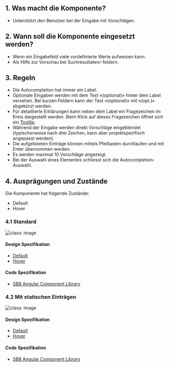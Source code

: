 ## 1. Was macht die Komponente?
* Unterstützt den Benutzer bei der Eingabe mit Vorschlägen.

## 2. Wann soll die Komponente eingesetzt werden? 
* Wenn ein Eingabefeld viele vordefinierte Werte aufweisen kann.
* Als Hilfe zur Vorschau bei Suchresultaten/-feldern.

## 3. Regeln
* Die Autocompletion hat immer ein Label.
* Optionale Eingaben werden mit dem Text «(optional)» hinter dem Label versehen. Bei kurzen Feldern kann der Text «(optional)» mit «(opt.)» abgekürzt werden.
* Für detaillierte Erklärungen kann neben dem Label ein Fragezeichen im Kreis dargestellt werden. Beim Klick auf dieses Fragezeichen öffnet sich ein [Tooltip](https://digital.sbb.ch/de/components/tooltip).
* Während der Eingabe werden direkt Vorschläge eingeblendet (typischerweise nach drei Zeichen, kann aber projektspezifisch angepasst werden).
* Die aufgelisteten Einträge können mittels Pfeiltasten durchlaufen und mit Enter übernommen werden.
* Es werden maximal 10 Vorschläge angezeigt.
* Bei der Auswahl eines Elementes schliesst sich die Autocompletion-Auswahl.

## 4. Ausprägungen und Zustände
Die Komponente hat folgende Zustände:
* Default
* Hover

### 4.1 Standard
![](https://raw.githubusercontent.com/sbb-design-systems/sbb-design-system/master/website/components/autocompletion/images/autocompletion_default.png 'class: image') 

#### Design Spezifikation
* [Default](https://sbb.invisionapp.com/d/main#/console/15744722/327147336/inspect)
* [Hover](https://sbb.invisionapp.com/d/main#/console/15744722/327147337/inspect)

#### Code Spezifikation
* [SBB Angular Component Library](https://sbb-angular.app.sbb.ch/latest/content/autocomplete)

### 4.2 Mit statischen Einträgen
![](https://raw.githubusercontent.com/sbb-design-systems/sbb-design-system/master/website/components/autocompletion/images/autocompletion_static.png 'class: image') 

#### Design Spezifikation
* [Default](https://sbb.invisionapp.com/d/main#/console/15744722/327147338/inspect)
* [Hover](https://sbb.invisionapp.com/d/main#/console/15744722/327147339/inspect)

#### Code Spezifikation
* [SBB Angular Component Library](https://sbb-angular.app.sbb.ch/latest/content/autocomplete)